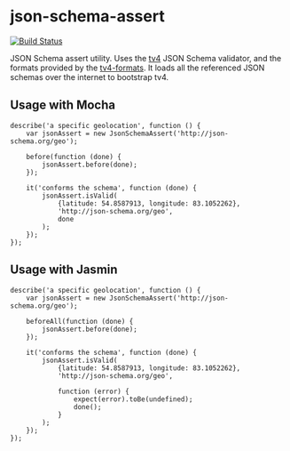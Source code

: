 json-schema-assert
==================

[![Build Status](https://travis-ci.org/Magomogo/json-schema-assert.svg)](https://travis-ci.org/Magomogo/json-schema-assert)

JSON Schema assert utility. Uses the [tv4](https://www.npmjs.org/package/tv4) JSON Schema validator,
and the formats provided by the [tv4-formats](https://github.com/ikr/tv4-formats/). It loads all the
referenced JSON schemas over the internet to bootstrap tv4.

## Usage with Mocha

    describe('a specific geolocation', function () {
        var jsonAssert = new JsonSchemaAssert('http://json-schema.org/geo');
    
        before(function (done) {
            jsonAssert.before(done);
        });
    
        it('conforms the schema', function (done) {
            jsonAssert.isValid(
                {latitude: 54.8587913, longitude: 83.1052262},
                'http://json-schema.org/geo',
                done
            );
        });
    });

## Usage with Jasmin

    describe('a specific geolocation', function () {
        var jsonAssert = new JsonSchemaAssert('http://json-schema.org/geo');
    
        beforeAll(function (done) {
            jsonAssert.before(done);
        });
    
        it('conforms the schema', function (done) {
            jsonAssert.isValid(
                {latitude: 54.8587913, longitude: 83.1052262},
                'http://json-schema.org/geo',
                
                function (error) {
                    expect(error).toBe(undefined);
                    done();
                }
            );
        });
    });
